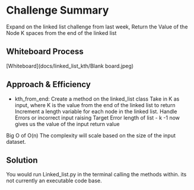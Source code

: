 # Challenge Summary
Expand on the linked list challenge from last week,
Return the Value of the Node K spaces from the end of the linked list

## Whiteboard Process
[Whiteboard](docs/linked_list_kth/Blank board.jpeg)
## Approach & Efficiency
* kth_from_end:
Create a method on the linked_list class
Take in K as input, where K is the value from the end of the linked list to return
Increment a length variable for each node in the linked list.
Handle Errors or incorrect input raising Target Error
length of list - k -1 now gives us the value of the input
return value

Big O of O(n) The complexity will scale based on the size of the input dataset.

## Solution
You would run Linked_list.py in the terminal calling the methods within.
its not currently an executable code base.
